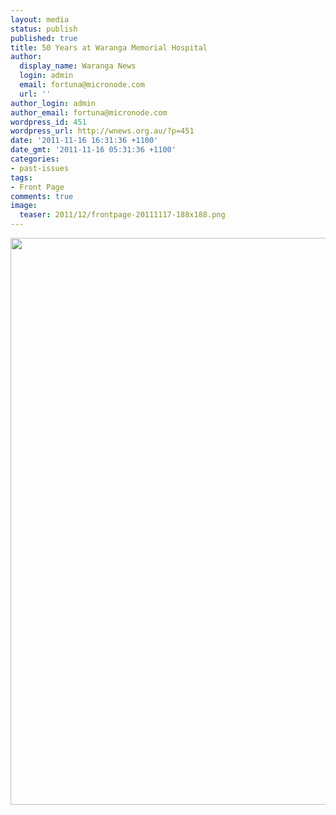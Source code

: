 ```yaml
---
layout: media
status: publish
published: true
title: 50 Years at Waranga Memorial Hospital
author:
  display_name: Waranga News
  login: admin
  email: fortuna@micronode.com
  url: ''
author_login: admin
author_email: fortuna@micronode.com
wordpress_id: 451
wordpress_url: http://wnews.org.au/?p=451
date: '2011-11-16 16:31:36 +1100'
date_gmt: '2011-11-16 05:31:36 +1100'
categories:
- past-issues
tags:
- Front Page
comments: true
image:
  teaser: 2011/12/frontpage-20111117-188x188.png
---
```


<a href="{{ site.url }}/images/2011/11/frontpage-20111117.pdf"><img class="alignnone size-full wp-image-449" title="Front Page - November 17, 2011" alt="" src="{{ site.url }}/images/2011/11/frontpage-20111117.png" width="624" height="907" /></a>

